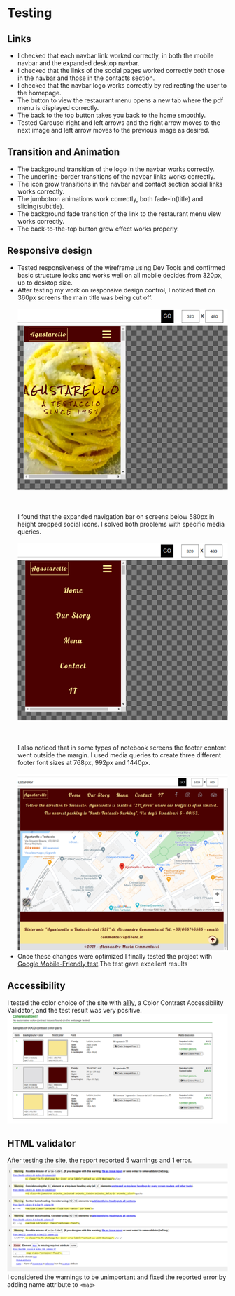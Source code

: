 # Testing
## Links
- I checked that each navbar link worked correctly, in both the mobile navbar and the expanded desktop navbar.
- I checked that the links of the social pages worked correctly both those in the navbar and those in the contacts section.
- I checked that the navbar logo works correctly by redirecting the user to the homepage.
- The button to view the restaurant menu opens a new tab where the pdf menu is displayed correctly.
- The back to the top button takes you back to the home smoothly.
- Tested Carousel right and left arrows and the right arrow moves to the next image and left arrow moves to the previous image as desired.

## Transition and Animation
- The background transition of the logo in the navbar works correctly.
- The underline-border transitions of the navbar links works correctly.
- The icon grow transitions in the navbar and contact section social links works correctly.
- The jumbotron animations work correctly, both fade-in(title) and sliding(subtitle).
- The background fade transition of the link to the restaurant menu view works correctly.
- The back-to-the-top button grow effect works properly.

## Responsive design
- Tested responsiveness of the wireframe using Dev Tools and confirmed basic structure looks and works well on all mobile decides from 320px, up to desktop size.
- After testing my work on responsive design control, I noticed that on 360px screens the main title was being cut off. 
<br></br>
![360px screen bug](Readme-img/resp-des-test-2.png)
<br></br>
<br></br>
I found that the expanded navigation bar on screens below 580px in height cropped social icons. I solved both problems with specific media queries.
<br></br>
![580px screen bug](Readme-img/resp-des-test-1.png)
<br></br>
<br></br>
I also noticed that in some types of notebook screens the footer content went outside the margin. I used media queries to create three different footer font sizes at 768px, 992px and 1440px.
<br></br>
![footer bug](Readme-img/resp-des-test-3.png)
- Once these changes were optimized I finally tested the project with [Google Mobile-Friendly test](https://search.google.com/test/mobile-friendly).The test gave excellent results

## Accessibility
I tested the color choice of the site with [a11y](https://color.a11y.com/),  a Color Contrast Accessibility Validator,  and the test result was very positive.
![color contrast validator](Readme-img/color-contrast-validator.png)

## HTML validator
After testing the site, the report reported 5 warnings and 1 error.
![html validator screenshot](Readme-img/html-validator.png)
I considered the warnings to be unimportant and fixed the reported error by adding name attribute to `<map>`